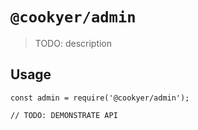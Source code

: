 # `@cookyer/admin`

> TODO: description

## Usage

```
const admin = require('@cookyer/admin');

// TODO: DEMONSTRATE API
```

